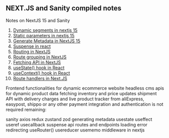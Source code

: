 ## NEXT.JS and Sanity compiled notes 

Notes on NextJS 15 and Sanity

1. [Dynamic segments in nextjs 15](/guides/dynamic-segments.md)
2. [Static parameters in nextjs 15](/guides/static-params.md)
3. [Generate Metadata in NextJS 15](/guides/generate-metadata)
4. [Suspense in react](/guides/suspense.md)
5. [Routing in NextJS](/guides/routing.md)
6. [Route grouping in NextJS](/guides/route-groups.md)
7. [Fetching API in NextJS](/guides/fetch.md)
8. [useState() hook in React](/guides/useState.md)
9. [useContext() hook in React](/guides/useContext.md)
10. [Route handlers in Next.JS](/guides/route-handlers.md)

Frontend functionalities for dynamic ecommerce website
headless cms
apis for dynamic product data fetching inventory and price updates
shipment API with delivery charges and live product tracker from aliExpress, easypost, shippo or any other
payment integration and authentication is not required
remaining:

sanity
axios
redux 
zustand
zod
generating metadata
usestate 
useffect
useref
usecallback
suspense
api routes and endpoints
loading 
error
redirecting
useRouter()
usereducer
usememo
middleware in nextjs